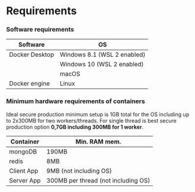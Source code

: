 # Requirements

### Software requirements

| Software       | OS                          |
| -------------- | --------------------------- |
| Docker Desktop | Windows 8.1 (WSL 2 enabled) |
|                | Windows 10 (WSL 2 enabled)  |
|                | macOS                       |
| Docker engine  | Linux                       |

### Minimum hardware requirements of containers

Ideal secure production minimum setup is 1GB total for the OS including up to 2x300MB for two workers/threads. For single thread is best secure production option **0,7GB including 300MB for 1 worker**.

| Container  | Min. RAM mem.                       |
| ---------- | ----------------------------------- |
| mongoDB    | 190MB                               |
| redis      | 8MB                                 |
| Client App | 9MB (not including OS)              |
| Server App | 300MB per thread (not including OS) |
